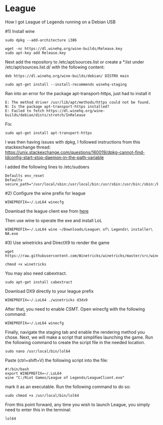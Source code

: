 # League
How I got League of Legends running on a Debian USB


#1) Install wine

```
sudo dpkg --add-architecture i386
```

```
wget -nc https://dl.winehq.org/wine-builds/Release.key
sudo apt-key add Release.key
```

Next add the repository to /etc/apt/sources.list or create a *.list under /etc/apt/sources.list.d/ with the following content:
```
deb https://dl.winehq.org/wine-builds/debian/ DISTRO main
```

```
sudo apt-get install --install-recommends winehq-staging
```

Ran into an error for the package apt-transport-https, just had to install it
```
E: The method driver /usr/lib/apt/methods/https could not be found.
N: Is the package apt-transport-https installed?
E: Failed to fetch https://dl.winehq.org/wine-builds/debian/dists/stretch/InRelease
```
Fix:
```
sudo apt-get install apt-transport-https
```

I was then having issues with dpkg, I followed instructions from this stackexchange thread:
https://unix.stackexchange.com/questions/160019/dpkg-cannot-find-ldconfig-start-stop-daemon-in-the-path-variable

I added the following lines to /etc/sudoers
```
Defaults env_reset
Defaults secure_path="/usr/local/sbin:/usr/local/bin:/usr/sbin:/usr/bin:/sbin:/bin"
```

#2) Configure the wine prefix for league

```
WINEPREFIX=~/.LoL64 winecfg
```

Download the league client exe from [here](https://signup.na.leagueoflegends.com/en/signup/redownload)

Then use wine to operate the exe and install LoL
```
WINEPREFIX=~/.LoL64 wine ~/Downloads/League\ of\ Legends\ installer\ NA.exe
```

#3) Use winetricks and DirectX9 to render the game

```
wget https://raw.githubusercontent.com/Winetricks/winetricks/master/src/winetricks
```

```
chmod +x winetricks
```
You may also need cabextract.
```
sudo apt-get install cabextract
```

Download DX9 directly to your league prefix
```
WINEPREFIX=~/.LoL64 ./winetricks d3dx9
```

After that, you need to enable CSMT. Open winecfg with the following command:
```
WINEPREFIX=~/.LoL64 winecfg
```

Finally, navigate the staging tab and enable the rendering method you chose. Next, we will make a script that simplifies launching the game. Run the following command to create the script file in the needed location.
```
sudo nano /usr/local/bin/lol64
```
Paste (ctrl+shift+V) the following script into the file:
```
#!/bin/bash
export WINEPREFIX=~/.LoL64
wine "C:/Riot Games/League of Legends/LeagueClient.exe"
```
mark it as an executable. Run the following command to do so:
```
sudo chmod +x /usr/local/bin/lol64
```

From this point forward, any time you wish to launch League, you simply need to enter this in the terminal:
```
lol64
```
